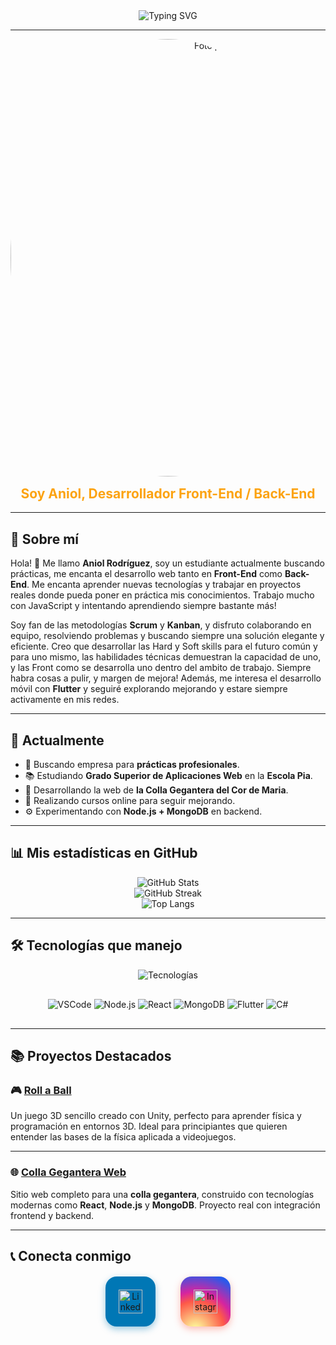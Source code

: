 <div align="center" style="display: flex; align-items: center; justify-content: center; gap: 10px;">
<img src="https://readme-typing-svg.herokuapp.com?font=Fira+Code&size=28&pause=1000&color=FFFFFF&center=true&vCenter=true&width=450&lines=Hola+soy+Aniol!;Front+for+All,+Back+for+one" alt="Typing SVG" />


</div>

---

<div align="center">
<img src="https://github.com/user-attachments/assets/4077611b-ae76-4680-baea-382f0e2bd1e2" alt="Foto perfil elegante" width="700px" style="border-radius: 50%; display: block; margin: 0 auto;" />
  <h2 style="color: #FCA311; margin-top: 15px;">Soy Aniol, Desarrollador Front-End / Back-End</h2>
</div>

---

## 📖 Sobre mí

Hola! 👋 Me llamo **Aniol Rodríguez**, soy un estudiante actualmente buscando prácticas, me encanta el desarrollo web tanto en **Front-End** como **Back-End**. Me encanta aprender nuevas tecnologías y trabajar en proyectos reales donde pueda poner en práctica mis conocimientos. Trabajo mucho con JavaScript y intentando aprendiendo siempre bastante más!

Soy fan de las metodologías **Scrum** y **Kanban**, y disfruto colaborando en equipo, resolviendo problemas y buscando siempre una solución elegante y eficiente. Creo que desarrollar las Hard y Soft skills para el futuro común y para uno mismo, las habilidades técnicas demuestran la capacidad de uno, y las Front como se desarrolla uno dentro del ambito de trabajo. Siempre habra cosas a pulir, y margen de mejora! Además, me interesa el desarrollo móvil con **Flutter** y seguiré explorando mejorando y estare siempre activamente en mis redes.

---

## 🚀 Actualmente

- 🎯 Buscando empresa para **prácticas profesionales**.
- 📚 Estudiando **Grado Superior de Aplicaciones Web** en la **Escola Pia**.
- 🔧 Desarrollando la web de **la Colla Gegantera del Cor de Maria**.
- 🌱 Realizando cursos online para seguir mejorando.
- ⚙️ Experimentando con **Node.js + MongoDB** en backend.

---

## 📊 Mis estadísticas en GitHub

<div align="center">
  <img src="https://github-readme-stats.vercel.app/api?username=DRAKEFISTFIRE&show_icons=true&theme=radical" alt="GitHub Stats" />
  <br/>
  <img src="https://github-readme-streak-stats.herokuapp.com/?user=DRAKEFISTFIRE&theme=radical" alt="GitHub Streak" />
  <br/>
  <img src="https://github-readme-stats.vercel.app/api/top-langs/?username=DRAKEFISTFIRE&layout=compact&theme=radical" alt="Top Langs" />
</div>

---

## 🛠️ Tecnologías que manejo

<p align="center" style="margin-bottom: 30px;">
  <img src="https://skillicons.dev/icons?i=html,css,js,ts,php,react,nodejs,mongodb,flutter,mysql,csharp,git,github,vscode,linux,windows&perline=9" alt="Tecnologías" />
</p>

<p align="center" style="margin-bottom: 30px;">
  <img src="https://img.shields.io/badge/VSCode-007ACC?style=for-the-badge&logo=visual-studio-code&logoColor=white" alt="VSCode" />
  <img src="https://img.shields.io/badge/Node.js-339933?style=for-the-badge&logo=node.js&logoColor=white" alt="Node.js" />
  <img src="https://img.shields.io/badge/React-61DAFB?style=for-the-badge&logo=react&logoColor=black" alt="React" />
  <img src="https://img.shields.io/badge/MongoDB-47A248?style=for-the-badge&logo=mongodb&logoColor=white" alt="MongoDB" />
  <img src="https://img.shields.io/badge/Flutter-02569B?style=for-the-badge&logo=flutter&logoColor=white" alt="Flutter" />
  <img src="https://img.shields.io/badge/C%23-239120?style=for-the-badge&logo=c-sharp&logoColor=white" alt="C#" />
</p>

---

## 📚 Proyectos Destacados

### 🎮 [Roll a Ball](https://github.com/DRAKEFISTFIRE/Roll-a-Ball)

Un juego 3D sencillo creado con Unity, perfecto para aprender física y programación en entornos 3D. Ideal para principiantes que quieren entender las bases de la física aplicada a videojuegos.

---

### 🌐 [Colla Gegantera Web](https://github.com/DRAKEFISTFIRE/Colla-gegantera-web-project)

Sitio web completo para una **colla gegantera**, construido con tecnologías modernas como **React**, **Node.js** y **MongoDB**. Proyecto real con integración frontend y backend.

---

## 📞 Conecta conmigo

<div align="center" style="display: flex; justify-content: center; gap: 40px; margin-top: 20px;">

  <a href="https://www.linkedin.com/in/aniol-rodriguez-530514295/" target="_blank" rel="noopener noreferrer" style="text-decoration: none;">
    <div style="
      width: 80px;
      height: 80px;
      background-color: #0077B5;
      border-radius: 18px;
      box-shadow: 0 4px 12px rgb(0 119 181 / 0.4);
      display: flex;
      align-items: center;
      justify-content: center;
      transition: transform 0.3s ease, box-shadow 0.3s ease;
      cursor: pointer;
    "
    onmouseover="this.style.transform='scale(1.1)'; this.style.boxShadow='0 8px 24px rgb(0 119 181 / 0.6)';"
    onmouseout="this.style.transform='scale(1)'; this.style.boxShadow='0 4px 12px rgb(0 119 181 / 0.4)';"
    >
      <img src="https://raw.githubusercontent.com/rahulbanerjee26/githubAboutMeGenerator/main/icons/linked-in-alt.svg" width="38" alt="LinkedIn" />
    </div>
  </a>

  <a href="https://www.instagram.com/aniolrodriguez_2005/" target="_blank" rel="noopener noreferrer" style="text-decoration: none;">
    <div style="
      width: 80px;
      height: 80px;
      background: radial-gradient(circle at 30% 107%, #fdf497 0%, #fdf497 5%, #fd5949 45%, #d6249f 60%, #285AEB 90%);
      border-radius: 18px;
      box-shadow: 0 4px 12px rgb(253 89 73 / 0.4);
      display: flex;
      align-items: center;
      justify-content: center;
      transition: transform 0.3s ease, box-shadow 0.3s ease;
      cursor: pointer;
    "
    onmouseover="this.style.transform='scale(1.1)'; this.style.boxShadow='0 8px 24px rgb(253 89 73 / 0.6)';"
    onmouseout="this.style.transform='scale(1)'; this.style.boxShadow='0 4px 12px rgb(253 89 73 / 0.4)';"
    >
      <img src="https://raw.githubusercontent.com/rahulbanerjee26/githubAboutMeGenerator/main/icons/instagram.svg" width="38" alt="Instagram" />
    </div>
  </a>

</div>

